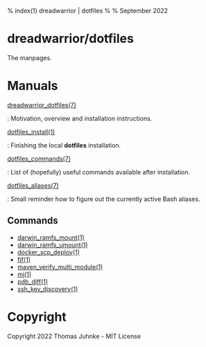 % index(1) dreadwarrior | dotfiles
%
% September 2022

# dreadwarrior/dotfiles

The manpages.

# Manuals

[dreadwarrior_dotfiles(7)](./htmlman7/dreadwarrior_dotfiles.7.html)

:   Motivation, overview and installation instructions.

[dotfiles_install(1)](./htmlman1/dotfiles_install.1.html)

:   Finishing the local **dotfiles** installation.

[dotfiles_commands(7)](./htmlman7/dotfiles_commands.7.html)

:   List of (hopefully) useful commands available after installation.

[dotfiles_aliases(7)](./htmlman7/dotfiles_aliases.7.html)

:   Small reminder how to figure out the currently active Bash aliases.

## Commands

* [darwin_ramfs_mount(1)](./htmlman1/darwin_ramfs_mount.1.html)
* [darwin_ramfs_umount(1)](./htmlman1/darwin_ramfs_mount.1.html)
* [docker_scp_deploy(1)](./htmlman1/docker_scp_deploy.1.html)
* [fif(1)](./htmlman1/fif.1.html)
* [maven_verify_multi_module(1)](./htmlman1/maven_verify_multi_module.1.html)
* [mj(1)](./htmlman1/mj.1.html)
* [pdb_diff(1)](./htmlman1/pdb_diff.1.html)
* [ssh_key_discovery(1)](./htmlman1/ssh_key_discovery.1.html)

# Copyright

Copyright 2022 Thomas Juhnke - MIT License
